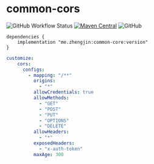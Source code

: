 # common-cors

![GitHub Workflow Status](https://img.shields.io/github/workflow/status/zhengjin-me/common-cors/Gradle%20Package?style=flat-square)
[![Maven Central](https://img.shields.io/maven-central/v/me.zhengjin/common-cors.svg?style=flat-square&color=brightgreen)](https://maven-badges.herokuapp.com/maven-central/me.zhengjin/common-cors/)
![GitHub](https://img.shields.io/github/license/fangzhengjin/common-cors?style=flat-square)

```
dependencies {
    implementation "me.zhengjin:common-core:version"
}
```

```yaml
customize:
    cors:
      configs:
        - mapping: "/**"
          origins:
            - "*"
          allowCredentials: true
          allowMethods:
            - "GET"
            - "POST"
            - "PUT"
            - "OPTIONS"
            - "DELETE"
          allowHeaders:
            - "*"
          exposedHeaders:
            - "x-auth-token"
          maxAge: 300
```